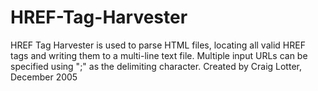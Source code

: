 HREF-Tag-Harvester
==================

HREF Tag Harvester is used to parse HTML files, locating all valid HREF tags and writing them to a multi-line text file. Multiple input URLs can be specified using ";" as the delimiting character.  Created by Craig Lotter, December 2005
